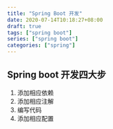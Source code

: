 ```yaml
---
title: "Spring Boot 开发"
date: 2020-07-14T10:18:27+08:00
draft: true
tags: ["spring boot"]
series: ["spring boot"]
categories: ["spring"]
---
```


## Spring boot 开发四大步
1. 添加相应依赖
2. 添加相应注解
3. 编写代码
4. 添加相应配置

